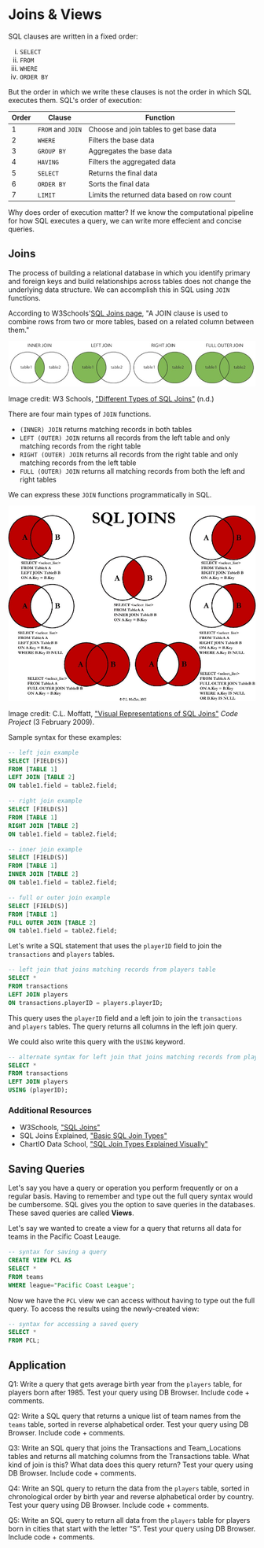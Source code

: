 # Joins & Views

SQL clauses are written in a fixed order:
<ol type="i">
<li><code>SELECT</code></li>
<li><code>FROM</code></li>
<li><code>WHERE</code></li>
<li><code>ORDER BY</code></li>
</ol>

But the order in which we write these clauses is not the order in which SQL executes them. SQL's order of execution:

Order | Clause | Function
--- | --- | ---
1 | `FROM` and `JOIN` | Choose and join tables to get base data
2 | `WHERE` | Filters the base data
3 | `GROUP BY` | Aggregates the base data
4 | `HAVING` | Filters the aggregated data
5 | `SELECT` | Returns the final data
6 | `ORDER BY` | Sorts the final data
7 | `LIMIT` | Limits the returned data based on row count

Why does order of execution matter? If we know the computational pipeline for how SQL executes a query, we can write more effecient and concise queries.

## Joins

The process of building a relational database in which you identify primary and foreign keys and build relationships across tables does not change the underlying data structure. We can accomplish this in SQL using `JOIN` functions.

According to W3Schools'[SQL Joins page](https://www.w3schools.com/sql/sql_join.asp), "A JOIN clause is used to combine rows from two or more tables, based on a related column between them."

<p align="center"><img class=" size-full wp-image-55 aligncenter" src="https://github.com/kwaldenphd/sql-queries-joins/blob/main/screenshots/Figure_3.jpg?raw=true" /></p>

Image credit: W3 Schools, ["Different Types of SQL Joins"](https://www.w3schools.com/sql/sql_join.asp) (n.d.)

There are four main types of `JOIN` functions.
- `(INNER) JOIN` returns matching records in both tables
- `LEFT (OUTER) JOIN` returns all records from the left table and only matching records from the right table
- `RIGHT (OUTER) JOIN` returns all records from the right table and only matching records from the left table
- `FULL (OUTER) JOIN` returns all matching records from both the left and right tables

We can express these `JOIN` functions programmatically in SQL.

<p align="center"><img class=" size-full wp-image-55 aligncenter" src="https://github.com/kwaldenphd/sql-queries-joins/blob/main/screenshots/Figure_2.png?raw=true"/></p>

Image credit: C.L. Moffatt, ["Visual  Representations of SQL Joins"](https://www.codeproject.com/Articles/33052/Visual-Representation-of-SQL-Joins) *Code Project* (3 February 2009).

Sample syntax for these examples:

```SQL
-- left join example
SELECT [FIELD(S)]
FROM [TABLE 1]
LEFT JOIN [TABLE 2]
ON table1.field = table2.field;
```

```SQL
-- right join example
SELECT [FIELD(S)]
FROM [TABLE 1]
RIGHT JOIN [TABLE 2]
ON table1.field = table2.field;
```

```SQL
-- inner join example
SELECT [FIELD(S)]
FROM [TABLE 1]
INNER JOIN [TABLE 2]
ON table1.field = table2.field;
```

```SQL
-- full or outer join example
SELECT [FIELD(S)]
FROM [TABLE 1]
FULL OUTER JOIN [TABLE 2]
ON table1.field = table2.field;
```

Let's write a SQL statement that uses the `playerID` field to join the `transactions` and `players` tables.

```SQL
-- left join that joins matching records from players table
SELECT *
FROM transactions
LEFT JOIN players
ON transactions.playerID = players.playerID;
```

This query uses the `playerID` field and a left join to join the `transactions` and `players` tables. The query returns all columns in the left join query.

We could also write this query with the `USING` keyword.

```SQL
-- alternate syntax for left join that joins matching records from players table
SELECT *
FROM transactions
LEFT JOIN players
USING (playerID);
```
### Additional Resources

- W3Schools, ["SQL Joins"](https://www.w3schools.com/sql/sql_join.asp)
- SQL Joins Explained, ["Basic SQL Join Types"](http://www.sql-join.com/sql-join-types)
- ChartIO Data School, ["SQL Join Types Explained Visually"](https://dataschool.com/how-to-teach-people-sql/sql-join-types-explained-visually/)

## Saving Queries

Let's say you have a query or operation you perform frequently or on a regular basis. Having to remember and type out the full query syntax would be cumbersome. SQL gives you the option to save queries in the databases. These saved queries are called **Views**.

Let's say we wanted to create a view for a query that returns all data for teams in the Pacific Coast Leauge.

```SQL
-- syntax for saving a query
CREATE VIEW PCL AS
SELECT *
FROM teams
WHERE league="Pacific Coast League';
```

Now we have the `PCL` view we can access without having to type out the full query. To access the results using the newly-created view:

```SQL
-- syntax for accessing a saved query
SELECT * 
FROM PCL;
```

## Application

Q1: Write a query that gets average birth year from the `players` table, for players born after 1985. Test your query using DB Browser. Include code + comments.

Q2: Write a SQL query that returns a unique list of team names from the `teams` table, sorted in reverse alphabetical order. Test your query using DB Browser. Include code + comments.

Q3: Write an SQL query that joins the Transactions and Team_Locations tables and returns all matching columns from the Transactions table. What kind of join is this? What data does this query return? Test your query using DB Browser. Include code + comments.

Q4: Write an SQL query to return the data from the `players` table, sorted in chronological order by birth year and reverse alphabetical order by country. Test your query using DB Browser. Include code + comments.

Q5: Write an SQL query to return all data from the `players` table for players born in cities that start with the letter “S”. Test your query using DB Browser. Include code + comments.